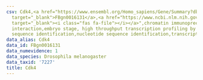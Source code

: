 ```yaml
---
csv: Cdk4,<a href="https://www.ensembl.org/Homo_sapiens/Gene/Summary?db=core;g=FBgn0016131"
  target="_blank">FBgn0016131</a>,<a href="https://www.ncbi.nlm.nih.gov/pubmed/15998452"
  target="_blank"><i class="fas fa-file"></i></a>",chromatin immunoprecipitation assay,direct
  interaction,embryo stage, high throughput transcription profiling by microarray,nucleotide
  sequence identification,nucleotide sequence identification,transcriptional regulation,
data_alias: Cdk4
data_id: FBgn0016131
data_numevidence: 1
data_species: Drosophila melanogaster
data_taxid: '7227'
title: Cdk4
---
```

